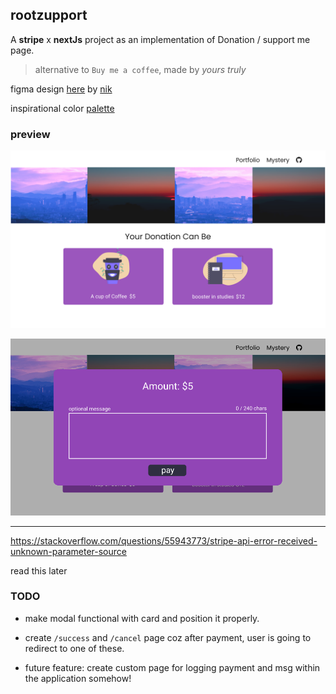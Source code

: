 ## rootzupport

A **stripe** x **nextJs** project as an implementation of Donation / support me page.

>   alternative to `Buy me a coffee`, made by *yours truly*

figma design [here](https://www.figma.com/file/We5Rw9527qZNjQVqh2va1G/rootzupport?node-id=0%3A1) by [nik](https://www.twitter.com/iamn1khil)

inspirational color [palette](https://colorhunt.co/palette/4c3f919145b6b958a5ff5677) 

### preview

![img-1](desktop.png)

![img-2](desktop_modal_active.png)

---

https://stackoverflow.com/questions/55943773/stripe-api-error-received-unknown-parameter-source

read this later

### TODO

* make modal functional with card and position it properly.

* create `/success` and `/cancel` page coz after payment, user is going to redirect to one of these.

* future feature: create custom page for logging payment and msg within the application somehow!
